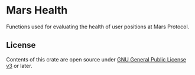 # Mars Health

Functions used for evaluating the health of user positions at Mars Protocol.

## License

Contents of this crate are open source under [GNU General Public License v3](../../../LICENSE) or later.
